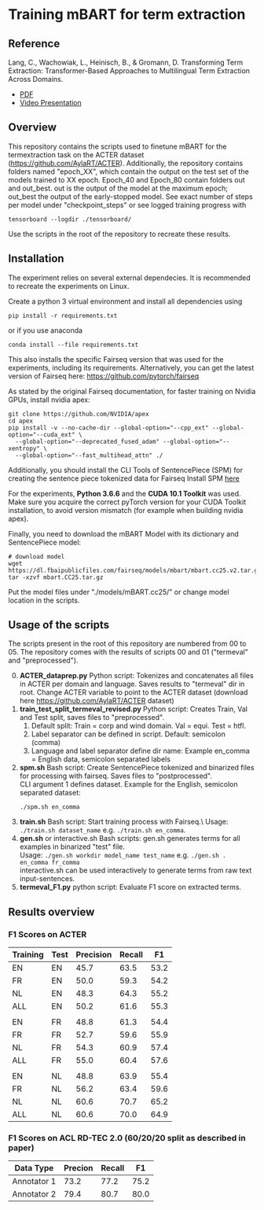 # Training mBART for term extraction

## Reference
Lang, C., Wachowiak, L., Heinisch, B., & Gromann, D. Transforming Term Extraction: Transformer-Based Approaches to Multilingual Term Extraction Across Domains. 
- [PDF](https://aclanthology.org/2021.findings-acl.316.pdf)
- [Video Presentation](https://www.youtube.com/watch?v=JuBHSfFquCU)

## Overview

This repository contains the scripts used to finetune mBART for the termextraction task on the ACTER dataset (https://github.com/AylaRT/ACTER).
Additionally, the repository contains folders named "epoch_XX", which contain the output on the test set of the models trained to XX epoch.
Epoch_40 and Epoch_80 contain folders out and out_best. out is the output of the model at the maximum epoch; out_best the output of the early-stopped model.
See exact number of steps per model under "checkpoint_steps" or see logged training progress with 
```
tensorboard --logdir ./tensorboard/
```

Use the scripts in the root of the repository to recreate these results.



## Installation

The experiment relies on several external dependecies. It is recommended to recreate the experiments on Linux.

Create a python 3 virtual environment and install all dependencies using

```
pip install -r requirements.txt
```
or if you use anaconda
```
conda install --file requirements.txt 
```

This also installs the specific Fairseq version that was used for the experiments, including its requirements.
Alternatively, you can get the latest version of Fairseq here: https://github.com/pytorch/fairseq

As stated by the original Fairseq documentation, for faster training on Nvidia GPUs, install nvidia apex:
``` 
git clone https://github.com/NVIDIA/apex
cd apex
pip install -v --no-cache-dir --global-option="--cpp_ext" --global-option="--cuda_ext" \
  --global-option="--deprecated_fused_adam" --global-option="--xentropy" \
  --global-option="--fast_multihead_attn" ./
```

Additionally, you should install the CLI Tools of SentencePiece (SPM) for creating the sentence piece tokenized data for Fairseq
Install SPM [here](https://github.com/google/sentencepiece)

For the experiments, **Python 3.6.6** and the **CUDA 10.1 Toolkit** was used. Make sure you acquire the correct pyTorch version for your CUDA Toolkit installation, to avoid version mismatch (for example when building nvidia apex).

Finally, you need to download the mBART Model with its dictionary and SentencePiece model:
```
# download model
wget https://dl.fbaipublicfiles.com/fairseq/models/mbart/mbart.cc25.v2.tar.gz
tar -xzvf mbart.CC25.tar.gz
```
Put the model files under "./models/mBART.cc25/" or change model location in the scripts.
 
## Usage of the scripts

The scripts present in the root of this repository are numbered from 00 to 05. 
The repository comes with the results of scripts 00 and 01 ("termeval" and "preprocessed").

00. **ACTER_dataprep.py** Python script: 
Tokenizes and concatenates all files in ACTER per domain and language. Saves results to "termeval" dir in root. Change ACTER variable to point to the ACTER dataset (download here https://github.com/AylaRT/ACTER dataset)
01. **train_test_split_termeval_revised.py** Python script:
Creates Train, Val and Test split, saves files to "preprocessed". 
	1. Default split: Train = corp and wind domain. Val = equi. Test = htfl.
	2. Label separator can be defined in script. Default: semicolon (comma)
	3. Language and label separator define dir name: Example en_comma = English data, semicolon separated labels
02. **spm.sh** Bash script:
Create SentencePiece tokenized and binarized files for processing with fairseq. Saves files to "postprocessed".\
CLI argument 1 defines dataset. Example for the English, semicolon separated dataset:
	```
	./spm.sh en_comma
	```
03. **train.sh** Bash script:
Start training process with Fairseq.\ 
Usage: `./train.sh dataset_name` e.g. `./train.sh en_comma`.
04. **gen.sh** or interactive.sh Bash scripts:
gen.sh generates terms for all examples in binarized "test" file.\
Usage: `./gen.sh workdir model_name test_name` e.g. `./gen.sh . en_comma fr_comma`\
interactive.sh can be used interactively to generate terms from raw text input-sentences.
05. **termeval_F1.py** python script:
Evaluate F1 score on extracted terms.

## Results overview

### F1 Scores on ACTER

Training | Test | Precision | Recall | F1
------------ | ------------- | -------------| -------------| -------------|
EN | EN | 45.7 | 63.5 | 53.2
FR | EN | 50.0 | 59.3 | 54.2
NL | EN |  48.3 | 64.3 | 55.2
ALL | EN | 50.2 | 61.6 | 55.3
| | | 
EN | FR | 48.8 | 61.3 | 54.4
FR | FR | 52.7 | 59.6 | 55.9
NL | FR | 54.3 | 60.9 | 57.4
ALL | FR | 55.0 | 60.4 | 57.6
| | | 
EN | NL | 48.8 | 63.9 | 55.4
FR | NL | 56.2 | 63.4 | 59.6
NL | NL | 60.6 | 70.7 | 65.2
ALL | NL | 60.6 | 70.0 | 64.9

### F1 Scores on ACL RD-TEC 2.0 (60/20/20 split as described in paper)
Data Type | Precion | Recall | F1 | 
------------ | ------------- |  ------------- |  ------------- |
Annotator 1 | 73.2 | 77.2 | 75.2 | 
Annotator 2 | 79.4 | 80.7 | 80.0 |






